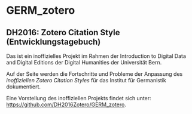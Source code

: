 # GERM_zotero
## DH2016: Zotero Citation Style (Entwicklungstagebuch)

Das ist ein inoffizielles Projekt im Rahmen der Introduction to Digital Data and Digital Editions der Digital Humanities der Universität Bern.

Auf der Seite werden die Fortschritte und Probleme der Anpassung des *inoffiziellen Zotero Citation Styles* für das Institut für Germanistik dokumentiert. 

Eine Vorstellung des inoffiziellen Projekts findet sich unter: https://github.com/DH2016Zotero/GERM_zotero.
